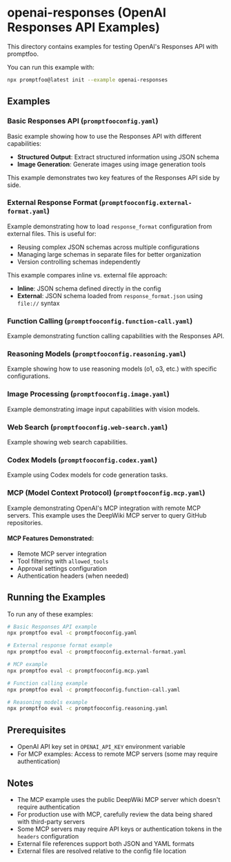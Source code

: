 # openai-responses (OpenAI Responses API Examples)

This directory contains examples for testing OpenAI's Responses API with promptfoo.

You can run this example with:

```bash
npx promptfoo@latest init --example openai-responses
```

## Examples

### Basic Responses API (`promptfooconfig.yaml`)

Basic example showing how to use the Responses API with different capabilities:

- **Structured Output**: Extract structured information using JSON schema
- **Image Generation**: Generate images using image generation tools

This example demonstrates two key features of the Responses API side by side.

### External Response Format (`promptfooconfig.external-format.yaml`)

Example demonstrating how to load `response_format` configuration from external files. This is useful for:

- Reusing complex JSON schemas across multiple configurations
- Managing large schemas in separate files for better organization
- Version controlling schemas independently

This example compares inline vs. external file approach:

- **Inline**: JSON schema defined directly in the config
- **External**: JSON schema loaded from `response_format.json` using `file://` syntax

### Function Calling (`promptfooconfig.function-call.yaml`)

Example demonstrating function calling capabilities with the Responses API.

### Reasoning Models (`promptfooconfig.reasoning.yaml`)

Example showing how to use reasoning models (o1, o3, etc.) with specific configurations.

### Image Processing (`promptfooconfig.image.yaml`)

Example demonstrating image input capabilities with vision models.

### Web Search (`promptfooconfig.web-search.yaml`)

Example showing web search capabilities.

### Codex Models (`promptfooconfig.codex.yaml`)

Example using Codex models for code generation tasks.

### MCP (Model Context Protocol) (`promptfooconfig.mcp.yaml`)

Example demonstrating OpenAI's MCP integration with remote MCP servers. This example uses the DeepWiki MCP server to query GitHub repositories.

#### MCP Features Demonstrated:

- Remote MCP server integration
- Tool filtering with `allowed_tools`
- Approval settings configuration
- Authentication headers (when needed)

## Running the Examples

To run any of these examples:

```bash
# Basic Responses API example
npx promptfoo eval -c promptfooconfig.yaml

# External response format example
npx promptfoo eval -c promptfooconfig.external-format.yaml

# MCP example
npx promptfoo eval -c promptfooconfig.mcp.yaml

# Function calling example
npx promptfoo eval -c promptfooconfig.function-call.yaml

# Reasoning models example
npx promptfoo eval -c promptfooconfig.reasoning.yaml
```

## Prerequisites

- OpenAI API key set in `OPENAI_API_KEY` environment variable
- For MCP examples: Access to remote MCP servers (some may require authentication)

## Notes

- The MCP example uses the public DeepWiki MCP server which doesn't require authentication
- For production use with MCP, carefully review the data being shared with third-party servers
- Some MCP servers may require API keys or authentication tokens in the `headers` configuration
- External file references support both JSON and YAML formats
- External files are resolved relative to the config file location
